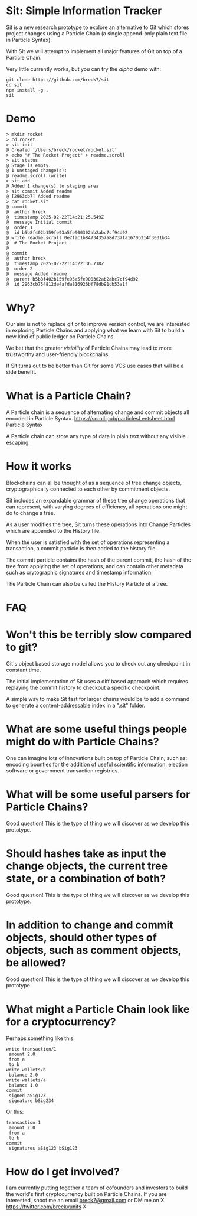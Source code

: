 Sit: Simple Information Tracker
===============================

Sit is a new research prototype to explore an alternative to Git which stores project changes using a Particle Chain (a single append-only plain text file in Particle Syntax).

With Sit we will attempt to implement all major features of Git on top of a Particle Chain.

Very little currently works, but you can try the *alpha* demo with:

```
git clone https://github.com/breck7/sit
cd sit
npm install -g .
sit
```

Demo
====

```
> mkdir rocket
> cd rocket 
> sit init
@ Created '/Users/breck/rocket/rocket.sit'
> echo "# The Rocket Project" > readme.scroll
> sit status
@ Stage is empty.
@ 1 unstaged change(s):
@ readme.scroll (write)
> sit add .
@ Added 1 change(s) to staging area
> sit commit Added readme
@ [2963cb7] Added readme
> cat rocket.sit
@ commit
@  author breck
@  timestamp 2025-02-22T14:21:25.549Z
@  message Initial commit
@  order 1
@  id b5b8f402b159fe93a5fe900302ab2abc7cf94d92
@ write readme.scroll 0e7fac1b84734357a8d737fa1670b314f3031b34
@  # The Rocket Project
@  
@ commit
@  author breck
@  timestamp 2025-02-22T14:22:36.718Z
@  order 2
@  message Added readme
@  parent b5b8f402b159fe93a5fe900302ab2abc7cf94d92
@  id 2963cb754812de4afda816926bf78db91cb53a1f

```

Why?
====

Our aim is not to replace git or to improve version control, we are interested in exploring Particle Chains and applying what we learn with Sit to build a new kind of public ledger on Particle Chains.

We bet that the greater _visibility_ of Particle Chains may lead to more trustworthy and user-friendly blockchains.

If Sit turns out to be better than Git for some VCS use cases that will be a side benefit.

What is a Particle Chain?
=========================

A Particle chain is a sequence of alternating change and commit objects all encoded in Particle Syntax.
 https://scroll.pub/particlesLeetsheet.html Particle Syntax

A Particle chain can store any type of data in plain text without any visible escaping.

How it works
============

Blockchains can all be thought of as a sequence of tree change objects, cryptographically connected to each other by commitment objects.

Sit includes an expandable grammar of these tree change operations that can represent, with varying degrees of efficiency, all operations one might do to change a tree.

As a user modifies the tree, Sit turns these operations into Change Particles which are appended to the History file.

When the user is satisfied with the set of operations representing a transaction, a commit particle is then added to the history file.

The commit particle contains the hash of the parent commit, the hash of the tree from applying the set of operations, and can contain other metadata such as crytographic signatures and timestamp information.

The Particle Chain can also be called the History Particle of a tree.

FAQ
===

Won't this be terribly slow compared to git?
============================================

Git's object based storage model allows you to check out any checkpoint in constant time.

The initial implementation of Sit uses a diff based approach which requires replaying the commit history to checkout a specific checkpoint.

A simple way to make Sit fast for larger chains would be to add a command to generate a content-addressable index in a ".sit" folder.

What are some useful things people might do with Particle Chains?
=================================================================

One can imagine lots of innovations built on top of Particle Chain, such as: encoding bounties for the addition of useful scientific information, election software or government transaction registries.

What will be some useful parsers for Particle Chains?
=====================================================

Good question! This is the type of thing we will discover as we develop this prototype. 

Should hashes take as input the change objects, the current tree state, or a combination of both?
=================================================================================================

Good question! This is the type of thing we will discover as we develop this prototype.

In addition to change and commit objects, should other types of objects, such as comment objects, be allowed?
=============================================================================================================

Good question! This is the type of thing we will discover as we develop this prototype.

What might a Particle Chain look like for a cryptocurrency?
===========================================================

Perhaps something like this:

```
write transaction/1
 amount 2.0
 from a
 to b
write wallets/b
 balance 2.0
write wallets/a
 balance 1.0
commit
 signed aSig123
 signature bSig234
```

Or this:

```
transaction 1
 amount 2.0
 from a
 to b
commit
 signatures aSig123 bSig123
```

How do I get involved?
======================

I am currently putting together a team of cofounders and investors to build the world's first cryptocurrency built on Particle Chains. If you are interested, shoot me an email breck7@gmail.com or DM me on X.
 https://twitter.com/breckyunits X
